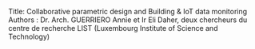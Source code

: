Title:  Collaborative parametric design and Building & IoT data monitoring
Authors : Dr. Arch. GUERRIERO Annie et Ir Eli Daher, deux chercheurs du centre de recherche LIST (Luxembourg Institute of Science and Technology)